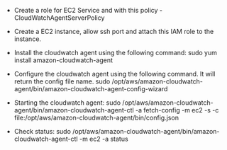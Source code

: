 * Create a role for EC2 Service and with this policy  - CloudWatchAgentServerPolicy

* Create a EC2 instance, allow ssh port and attach this IAM role to the instance.
 
* Install the cloudwatch agent using the following command:
sudo yum install amazon-cloudwatch-agent

* Configure the cloudwatch agent using the following command. It will return the config file name.
sudo /opt/aws/amazon-cloudwatch-agent/bin/amazon-cloudwatch-agent-config-wizard

* Starting the cloudwatch agent:
sudo /opt/aws/amazon-cloudwatch-agent/bin/amazon-cloudwatch-agent-ctl -a fetch-config -m ec2 -s -c file:/opt/aws/amazon-cloudwatch-agent/bin/config.json

* Check status:
sudo /opt/aws/amazon-cloudwatch-agent/bin/amazon-cloudwatch-agent-ctl -m ec2 -a status

